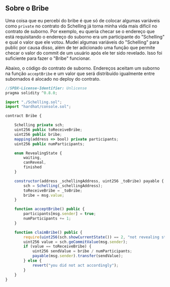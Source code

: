 ## Sobre o Bribe

Uma coisa que eu percebi do bribe é que só de colocar algumas variáveis como `private` no contrato do Schelling já torna minha vida mais difícil no contrato de suborno. Por exemplo, eu queria checar se o endereço que está requisitando o endereço do suborno era um participante do "Schelling" e qual o valor que ele votou. Mudei algumas variáveis do "Schelling" para public por causa disso, além de ter adicionado uma função que permite checar o valor do commit de um usuário após ele ter sido revelado. Isso foi suficiente para fazer o "Bribe" funcionar.

Abaixo, o código do contrato de suborno. Endereços aceitam um suborno na função `acceptBribe` e um valor que será distribuído igualmente entre subornados é alocado no deploy do contrato.


```js
//SPDX-License-Identifier: Unlicense
pragma solidity ^0.8.0;

import "./Schelling.sol";
import "hardhat/console.sol";

contract Bribe {

    Schelling private sch;
    uint256 public toReceiveBribe;
    uint256 public bribe;
    mapping(address => bool) private participants;
    uint256 public numParticipants;

    enum RevealingState {
        waiting,
        canReveal,
        finished
    }

    constructor(address _schellingAddress, uint256 _toBribe) payable {
        sch = Schelling(_schellingAddress);
        toReceiveBribe = _toBribe;
        bribe = msg.value;
    }

    function acceptBribe() public {
        participants[msg.sender] = true;
        numParticipants += 1;
    }

    function claimBribe() public {
        require(uint256(sch.showCurrentState()) == 2, "not revealing state");
        uint256 value = sch.geCommitValue(msg.sender);
        if (value == toReceiveBribe) {
            uint256 sendValue = bribe / numParticipants;
            payable(msg.sender).transfer(sendValue);
        } else {
            revert("you did not act accordingly");
        }
    }
}
```